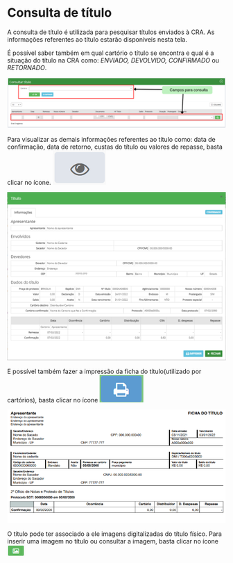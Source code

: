 # Consulta de título

A consulta de título é utilizada para pesquisar títulos enviados à CRA. As informações referentes ao título estarão disponíveis nesta tela.

É possível saber também em qual cartório o título se encontra e qual é a situação do título na CRA como: _ENVIADO, DEVOLVIDO, CONFIRMADO_ ou _RETORNADO_.

![](<../../.gitbook/assets/Campos para consulta (2).png>)

Para visualizar as demais informações referentes ao título como: data de confirmação, data de retorno, custas do título ou valores de repasse, basta clicar no ícone. ![](<../../.gitbook/assets/image (22).png>)

![](<../../.gitbook/assets/image (40).png>)

E possível também fazer a impressão da ficha do título(utilizado por cartórios), basta clicar no ícone ![](<../../.gitbook/assets/image (14).png>)

![](../../.gitbook/assets/image.png)

O título pode ter associado a ele imagens digitalizadas do título físico. Para inserir uma imagem no título ou consultar a imagem, basta clicar no ícone ![](<../../.gitbook/assets/image (3).png>)
